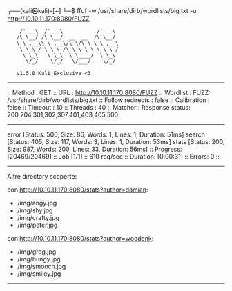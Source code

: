 ┌──(kali㉿kali)-[~]
└─$ ffuf -w /usr/share/dirb/wordlists/big.txt  -u http://10.10.11.170:8080/FUZZ 

        /'___\  /'___\           /'___\       
       /\ \__/ /\ \__/  __  __  /\ \__/       
       \ \ ,__\\ \ ,__\/\ \/\ \ \ \ ,__\      
        \ \ \_/ \ \ \_/\ \ \_\ \ \ \ \_/      
         \ \_\   \ \_\  \ \____/  \ \_\       
          \/_/    \/_/   \/___/    \/_/       

       v1.5.0 Kali Exclusive <3
________________________________________________

 :: Method           : GET
 :: URL              : http://10.10.11.170:8080/FUZZ
 :: Wordlist         : FUZZ: /usr/share/dirb/wordlists/big.txt
 :: Follow redirects : false
 :: Calibration      : false
 :: Timeout          : 10
 :: Threads          : 40
 :: Matcher          : Response status: 200,204,301,302,307,401,403,405,500
________________________________________________

error                   [Status: 500, Size: 86, Words: 1, Lines: 1, Duration: 51ms]
search                  [Status: 405, Size: 117, Words: 3, Lines: 1, Duration: 53ms]
stats                   [Status: 200, Size: 987, Words: 200, Lines: 33, Duration: 56ms]
:: Progress: [20469/20469] :: Job [1/1] :: 610 req/sec :: Duration: [0:00:31] :: Errors: 0 ::


---------
Altre directory scoperte:

con http://10.10.11.170:8080/stats?author=damian:
- /img/angy.jpg
- /img/shy.jpg
- /img/crafty.jpg
- /img/peter.jpg

con http://10.10.11.170:8080/stats?author=woodenk:
- /img/greg.jpg
- /img/hungy.jpg
- /img/smooch.jpg
- /img/smiley.jpg

-------
